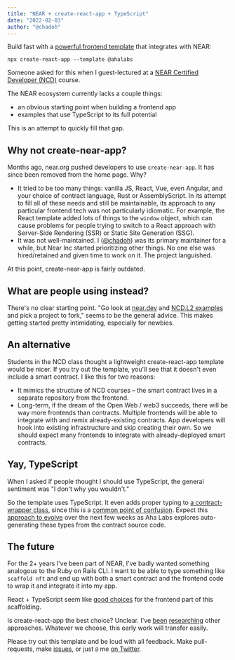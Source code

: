 ```yaml
---
title: "NEAR + create-react-app + TypeScript"
date: "2022-02-03"
author: "@chadoh"
---
```


Build fast with a [powerful frontend template](https://github.com/AhaLabs/cra-template-near) that integrates with NEAR:

    npx create-react-app --template @ahalabs

Someone asked for this when I guest-lectured at a [NEAR Certified Developer (NCD)][ncd] course.

The NEAR ecosystem currently lacks a couple things:

- an obvious starting point when building a frontend app
- examples that use TypeScript to its full potential

This is an attempt to quickly fill that gap.

## Why not create-near-app?

Months ago, near.org pushed developers to use `create-near-app`. It has since been removed from the home page. Why?

- It tried to be too many things: vanilla JS, React, Vue, even Angular, and your choice of contract language, Rust or AssemblyScript. In its attempt to fill all of these needs and still be maintainable, its approach to any particular frontend tech was not particularly idiomatic. For example, the React template added lots of things to the `window` object, which can cause problems for people trying to switch to a React approach with Server-Side Rendering (SSR) or Static Site Generation (SSG).
- It was not well-maintained. I ([@chadoh]) was its primary maintainer for a while, but Near Inc started prioritizing other things. No one else was hired/retained and given time to work on it. The project languished.

At this point, create-near-app is fairly outdated.

## What are people using instead?

There's no clear starting point. "Go look at [near.dev](https://examples.near.org) and [NCD.L2 examples](https://github.com/learn-near?q=L2) and pick a project to fork," seems to be the general advice. This makes getting started pretty intimidating, especially for newbies.

## An alternative

Students in the NCD class thought a lightweight create-react-app template would be nicer. If you try out the template, you'll see that it doesn't even include a smart contract. I like this for two reasons:

- It mimics the structure of NCD courses – the smart contract lives in a separate repository from the frontend.
- Long-term, if the dream of the Open Web / web3 succeeds, there will be way more frontends than contracts. Multiple frontends will be able to integrate with and remix already-existing contracts. App developers will hook into existing infrastructure and skip creating their own. So we should expect many frontends to integrate with already-deployed smart contracts.

## Yay, TypeScript

When I asked if people thought I should use TypeScript, the general sentiment was "I don't why you wouldn't."

So the template uses TypeScript. It even adds proper typing to [a contract-wrapper class](https://github.com/AhaLabs/cra-template-near/blob/main/template/src/contracts/guest-book.ts), since this is a [common point of confusion](https://github.com/near/near-api-js/issues/719). Expect this [approach to evolve](https://github.com/AhaLabs/cra-template-near/pull/1) over the next few weeks as Aha Labs explores auto-generating these types from the contract source code.

## The future

For the 2+ years I've been part of NEAR, I've badly wanted something analogous to the Ruby on Rails CLI. I want to be able to type something like `scaffold nft` and end up with both a smart contract and the frontend code to wrap it and integrate it into my app.

React + TypeScript seem like [good choices](https://2020.stateofjs.com/) for the frontend part of this scaffolding.

Is create-react-app the best choice? Unclear. I've [been](https://github.com/AhaLabs/tenk-template-gatsby) [researching](https://github.com/AhaLabs/tenk-template-nextjs) other approaches. Whatever we choose, this early work will transfer easily.

Please try out this template and be loud with all feedback. Make pull-requests, make [issues](https://github.com/AhaLabs/cra-template-near/issues), or just `@` me [on Twitter][@chadoh].

[ncd]: https://www.near.university/courses/near-certified-developer
[@chadoh]: https://twitter.com/chadoh
